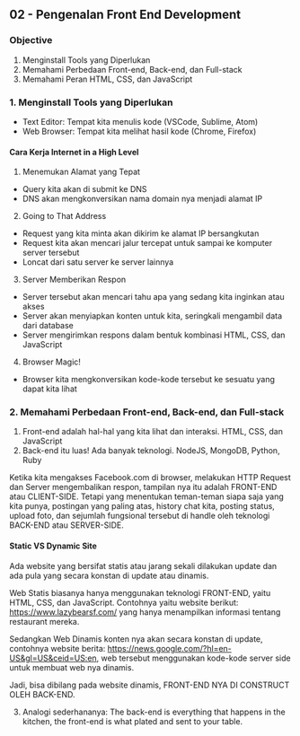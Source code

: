 ## 02 - Pengenalan Front End Development
### Objective
1. Menginstall Tools yang Diperlukan
2. Memahami Perbedaan Front-end, Back-end, dan Full-stack
3. Memahami Peran HTML, CSS, dan JavaScript

### 1. Menginstall Tools yang Diperlukan
- Text Editor: Tempat kita menulis kode (VSCode, Sublime, Atom)
- Web Browser: Tempat kita melihat hasil kode (Chrome, Firefox)

#### Cara Kerja Internet in a High Level
1. Menemukan Alamat yang Tepat
  - Query kita akan di submit ke DNS 
  - DNS akan mengkonversikan nama domain nya menjadi alamat IP

2. Going to That Address
  - Request yang kita minta akan dikirim ke alamat IP bersangkutan
  - Request kita akan mencari jalur tercepat untuk sampai ke komputer server tersebut
  - Loncat dari satu server ke server lainnya

3. Server Memberikan Respon
  - Server tersebut akan mencari tahu apa yang sedang kita inginkan atau akses
  - Server akan menyiapkan konten untuk kita, seringkali mengambil data dari database
  - Server mengirimkan respons dalam bentuk kombinasi HTML, CSS, dan JavaScript

4. Browser Magic!
  - Browser kita mengkonversikan kode-kode tersebut ke sesuatu yang dapat kita lihat


### 2. Memahami Perbedaan Front-end, Back-end, dan Full-stack
1. Front-end adalah hal-hal yang kita lihat dan interaksi. HTML, CSS, dan JavaScript
2. Back-end itu luas! Ada banyak teknologi. NodeJS, MongoDB, Python, Ruby

Ketika kita mengakses Facebook.com di browser, melakukan HTTP Request dan Server mengembalikan respon, tampilan nya itu adalah FRONT-END atau CLIENT-SIDE. Tetapi yang menentukan teman-teman siapa saja yang kita punya, postingan yang paling atas, history chat kita, posting status, upload foto, dan sejumlah fungsional tersebut di handle oleh teknologi BACK-END atau SERVER-SIDE.

#### Static VS Dynamic Site
Ada website yang bersifat statis atau jarang sekali dilakukan update dan ada pula yang secara konstan di update atau dinamis.

Web Statis biasanya hanya menggunakan teknologi FRONT-END, yaitu HTML, CSS, dan JavaScript. Contohnya yaitu website berikut: https://www.lazybearsf.com/ yang hanya menampilkan informasi tentang restaurant mereka.

Sedangkan Web Dinamis konten nya akan secara konstan di update, contohnya website berita: https://news.google.com/?hl=en-US&gl=US&ceid=US:en, web tersebut menggunakan kode-kode server side untuk membuat web nya dinamis. 

Jadi, bisa dibilang pada website dinamis, FRONT-END NYA DI CONSTRUCT OLEH BACK-END.

3. Analogi sederhananya: The back-end is everything that happens in the kitchen, the front-end is what plated and sent to your table.